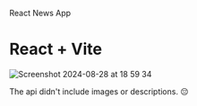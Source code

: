 React News App
# React + Vite

![Screenshot 2024-08-28 at 18 59 34](https://github.com/user-attachments/assets/1e1582ca-2f90-407e-9a11-0ced7fbd0a81)

The api didn't include images or descriptions. 😔 
